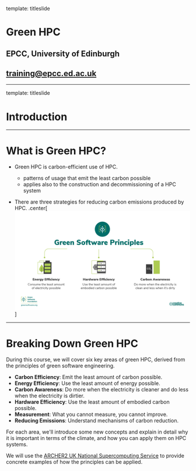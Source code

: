 template: titleslide

# Green HPC
## EPCC, University of Edinburgh
## training@epcc.ed.ac.uk



---
template: titleslide
# Introduction



---
# What is Green HPC?

- Green HPC is carbon-efficient use of HPC.
  - patterns of usage that emit the least carbon possible
  - applies also to the construction and decommissioning of a HPC system

- There are three strategies for reducing carbon emissions produced by HPC.
.center[![:scale_img 90%](green_software_principles.png)]



---
# Breaking Down Green HPC

During this course, we will cover six key areas of green HPC, derived from the principles of
green software engineering.

- **Carbon Efficiency**: Emit the least amount of carbon possible.
- **Energy Efficiency**: Use the least amount of energy possible.
- **Carbon Awareness**: Do more when the electricity is cleaner and do less when the electricity is dirtier.
- **Hardware Efficiency**: Use the least amount of embodied carbon possible.
- **Measurement**: What you cannot measure, you cannot improve.
- **Reducing Emissions**: Understand mechanisms of carbon reduction.

For each area, we'll introduce some new concepts and explain in detail why it is important in terms of the climate,
and how you can apply them on HPC systems.

We will use the [ARCHER2 UK National Supercomputing Service](https://www.archer2.ac.uk) to provide concrete examples of how
the principles can be applied.